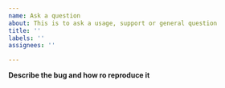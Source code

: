 ```yaml
---
name: Ask a question
about: This is to ask a usage, support or general question
title: ''
labels: ''
assignees: ''

---
```


**Describe the bug and how ro reproduce it**
